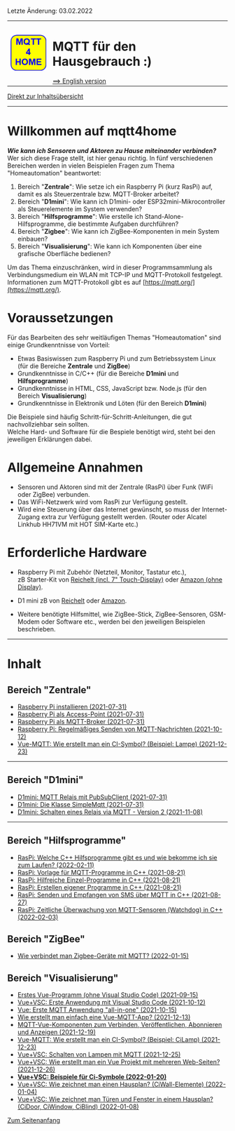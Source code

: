 Letzte &Auml;nderung: 03.02.2022 <a name="up"></a>   
<table><tr><td><img src="md/logo/mqtt4home_96.png"></img></td><td>
<h1>MQTT f&uuml;r den Hausgebrauch :)</h1>
<a href="README.md">==> English version</a> &nbsp; &nbsp; &nbsp; 
</td></tr></table>
<a href="#inhalt">Direkt zur Inhalts&uuml;bersicht</a><hr>

# Willkommen auf mqtt4home   

__*Wie kann ich Sensoren und Aktoren zu Hause miteinander verbinden?*__   
Wer sich diese Frage stellt, ist hier genau richtig. In f&uuml;nf verschiedenen Bereichen 
 werden in vielen Beispielen Fragen zum Thema "Homeautomation" beantwortet:   
1. Bereich "__Zentrale__": Wie setze ich ein Raspberry Pi (kurz RasPi) auf, damit es als Steuerzentrale bzw. MQTT-Broker arbeitet?   
2. Bereich "__D1mini__": Wie kann ich D1mini- oder ESP32mini-Mikrocontroller als Steuerelemente im System verwenden?   
3. Bereich "__Hilfsprogramme__": Wie erstelle ich Stand-Alone-Hilfsprogramme, die bestimmte Aufgaben durchf&uuml;hren?   
4. Bereich "__Zigbee__": Wie kann ich ZigBee-Komponenten in mein System einbauen?   
5. Bereich "__Visualisierung__": Wie kann ich Komponenten &uuml;ber eine grafische Oberfl&auml;che bedienen?   

Um das Thema einzuschr&auml;nken, wird in dieser Programmsammlung als Verbindungsmedium ein WLAN mit TCP-IP und MQTT-Protokoll festgelegt.   
Informationen zum MQTT-Protokoll gibt es auf [https://mqtt.org/](https://mqtt.org/).   

# Voraussetzungen

F&uuml;r das Bearbeiten des sehr weitl&auml;ufigen Themas "Homeautomation" sind einige Grundkenntnisse von Vorteil:   
* Etwas Basiswissen zum Raspberry Pi und zum Betriebssystem Linux (f&uuml;r die Bereiche __Zentrale__ und __ZigBee__)   
* Grundkenntnisse in C/C++ (f&uuml;r die Bereiche __D1mini__ und __Hilfsprogramme__)   
* Grundkenntnisse in HTML, CSS, JavaScript bzw. Node.js (f&uuml;r den Bereich __Visualisierung__)   
* Grundkenntnisse in Elektronik und L&ouml;ten (f&uuml;r den Bereich __D1mini__)   

Die Beispiele sind h&auml;ufig Schritt-f&uuml;r-Schritt-Anleitungen, die gut nachvollziehbar sein sollten.   
Welche Hard- und Software f&uuml;r die Bespiele ben&ouml;tigt wird, steht bei den jeweiligen Erkl&auml;rungen dabei.   
   
# Allgemeine Annahmen   

* Sensoren und Aktoren sind mit der Zentrale (RasPi) &uuml;ber Funk (WiFi oder ZigBee) verbunden.
* Das WiFi-Netzwerk wird vom RasPi zur Verf&uuml;gung gestellt.
* Wird eine Steuerung &uuml;ber das Internet gew&uuml;nscht, so muss der Internet-Zugang extra zur Verf&uuml;gung gestellt werden. (Router oder Alcatel Linkhub HH71VM mit HOT SIM-Karte etc.)

# Erforderliche Hardware   

* Raspberry Pi mit Zubeh&ouml;r (Netzteil, Monitor, Tastatur etc.),   
zB Starter-Kit von [Reichelt (incl. 7" Touch-Display)](https://www.reichelt.at/at/de/raspberry-pi-4-b-4gb-inkl-7-touch-display-gehaeuse-rpi4-bdl-4gb-7td-p291393.html?PROVID=2807&gclid=Cj0KCQjw9O6HBhCrARIsADx5qCSgJ1AiDo2X72WmgAzl4nAxSPFg4yIhT37OJYww45nqSir0qp0gd-waAjhcEALw_wcB) oder 
[Amazon (ohne Display)](https://www.amazon.de/Raspberry-SD-Karte-Ultimatives-Quad-Core-unterst%C3%BCtzt/dp/B082PSBBMM/ref=sr_1_1_sspa?__mk_de_DE=%C3%85M%C3%85%C5%BD%C3%95%C3%91&dchild=1&keywords=raspberry+pi+4+set&qid=1627196094&sr=8-1-spons&psc=1&spLa=ZW5jcnlwdGVkUXVhbGlmaWVyPUFXQ0QzNDU2UU9QVTYmZW5jcnlwdGVkSWQ9QTA1ODg3NDgyTUlMWFpXWjNCWTZJJmVuY3J5cHRlZEFkSWQ9QTA1MDMyMjUzMElTVENaSEJHWTNLJndpZGdldE5hbWU9c3BfYXRmJmFjdGlvbj1jbGlja1JlZGlyZWN0JmRvTm90TG9nQ2xpY2s9dHJ1ZQ==).   
* D1 mini zB von [Reichelt](https://www.reichelt.at/at/de/d1-mini-esp8266-v2-0-d1-mini-p253978.html?PROVID=2807&gclid=Cj0KCQjw9O6HBhCrARIsADx5qCQ36slwX3O8fPPdBLJoEg1YwBGT9tDJQfl-IjdhpwqzUj0-DTPbe8saAswVEALw_wcB) oder [Amazon](https://www.amazon.de/AZDelivery-D1-Mini-ESP8266-12E-kompatibel/dp/B01N9RXGHY/ref=asc_df_B01N9RXGHY/?tag=googshopde-21&linkCode=df0&hvadid=309008177512&hvpos=&hvnetw=g&hvrand=15638866670190817706&hvpone=&hvptwo=&hvqmt=&hvdev=c&hvdvcmdl=&hvlocint=&hvlocphy=1000900&hvtargid=pla-378671262456&psc=1&th=1&psc=1&tag=&ref=&adgrpid=65257070361&hvpone=&hvptwo=&hvadid=309008177512&hvpos=&hvnetw=g&hvrand=15638866670190817706&hvqmt=&hvdev=c&hvdvcmdl=&hvlocint=&hvlocphy=1000900&hvtargid=pla-378671262456).   

* Weitere ben&ouml;tigte Hilfsmittel, wie ZigBee-Stick, ZigBee-Sensoren, GSM-Modem oder Software etc., werden bei den jeweiligen Beispielen beschrieben.   

---   

<a name="#inhalt"></a>   

# Inhalt
## Bereich "Zentrale"
* [Raspberry Pi installieren (2021-07-31)](md/m4h01_RasPiInstall.md)
* [Raspberry Pi als Access-Point (2021-07-31)](md/m4h02_RasPiAccessPoint.md)
* [Raspberry Pi als MQTT-Broker (2021-07-31)](md/m4h03_RasPiMQTTBroker.md)
* [Raspberry Pi: Regelm&auml;&szlig;iges Senden von MQTT-Nachrichten (2021-10-12)](md/m4h104_RasPi_crontab.md)
* [Vue-MQTT: Wie erstellt man ein CI-Symbol? (Beispiel: Lampe) (2021-12-23)](md/m4h520_Vue_ci_mqtt_lamp1.md)

---   

## Bereich "D1mini"
* [D1mini: MQTT Relais mit PubSubClient (2021-07-31)](md/m4h201_D1mqttRelayD1.md)
* [D1mini: Die Klasse SimpleMqtt (2021-07-31)](md/m4h202_D1SimpleMqtt.md)
* [D1mini: Schalten eines Relais via MQTT - Version 2 (2021-11-08)](md/m4h203_D1smqttRelayD1.md)

---   

## Bereich "Hilfsprogramme"
* [RasPi: Welche C++ Hilfsprogramme gibt es und wie bekomme ich sie zum Laufen? (2022-02-11)](md/m4h310_RasPiCppDemos.md)   
* [RasPi: Vorlage f&uuml;r MQTT-Programme in C++ (2021-08-21)](md/m4h07_RasPiCppBase.md)
* [RasPi: Hilfreiche Einzel-Programme in C++ (2021-08-21)](md/m4h08_RasPiCppDemos.md)
* [RasPi: Erstellen eigener Programme in C++ (2021-08-21)](md/m4h09_RasPiCppCreatingYourOwnProgs.md)
* [RasPi: Senden und Empfangen von SMS &uuml;ber MQTT in C++ (2021-08-27)](md/m4h340_RasPiCppSms.md)
* [RasPi: Zeitliche &Uuml;berwachung von MQTT-Sensoren (Watchdog) in C++ (2022-02-03)](md/m4h350_RasPiCppWatchdog.md)

## Bereich "ZigBee"
* [Wie verbindet man Zigbee-Ger&auml;te mit MQTT? (2022-01-15)](md/m4h301_zbInstall.md)

## Bereich "Visualisierung"
* [Erstes Vue-Programm (ohne Visual Studio Code) (2021-09-15)](md/m4h501_Vue_Hello.md)
* [Vue+VSC: Erste Anwendung mit Visual Studio Code (2021-10-12)](md/m4h502_Vue_Hello_VSC.md)
* [Vue: Erste MQTT Anwendung "all-in-one" (2021-10-15)](md/m4h505_Mqtt_mini.md)
* [Wie erstellt man einfach eine Vue-MQTT-App? (2021-12-13)](md/m4h510_Vue_ci_mqtt_mini.md)
* [MQTT-Vue-Komponenten zum Verbinden, Ver&ouml;ffentlichen, Abonnieren und Anzeigen (2021-12-19)](md/m4h515_Vue_ci_mqtt_conpubsublast.md)
* [Vue-MQTT: Wie erstellt man ein CI-Symbol? (Beispiel: CiLamp) (2021-12-23)](md/m4h520_Vue_ci_mqtt_lamp1.md)
* [Vue+VSC: Schalten von Lampen mit MQTT (2021-12-25)](md/m4h525_Vue_ci_mqtt_lamp_button1.md)
* [Vue+VSC: Wie erstellt man ein Vue Projekt mit mehreren Web-Seiten? (2021-12-26)](md/m4h535_Vue_ci_mqtt_multipage1.md)   
* [__Vue+VSC: Beispiele f&uuml;r Ci-Symbole (2022-01-20)__](md/m4h550_Vue_ci_mqtt_all.md)   
* [Vue+VSC: Wie zeichnet man einen Hausplan? (CiWall-Elemente) (2022-01-04)](md/m4h560_Vue_ci_mqtt_wall1.md)   
* [Vue+VSC: Wie zeichnet man Türen und Fenster in einem Hausplan? (CiDoor, CiWindow, CiBlind) (2022-01-08)](md/m4h565_Vue_ci_mqtt_door_etc.md)   

[Zum Seitenanfang](#up)   
